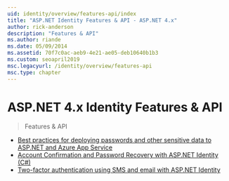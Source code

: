```yaml
---
uid: identity/overview/features-api/index
title: "ASP.NET Identity Features & API - ASP.NET 4.x"
author: rick-anderson
description: "Features & API"
ms.author: riande
ms.date: 05/09/2014
ms.assetid: 70f7c0ac-aeb9-4e21-ae05-deb10640b1b3
ms.custom: seoapril2019
msc.legacyurl: /identity/overview/features-api
msc.type: chapter
---
```

# ASP.NET 4.x Identity Features & API

> Features & API

- [Best practices for deploying passwords and other sensitive data to ASP.NET and Azure App Service](best-practices-for-deploying-passwords-and-other-sensitive-data-to-aspnet-and-azure.md)
- [Account Confirmation and Password Recovery with ASP.NET Identity (C#)](account-confirmation-and-password-recovery-with-aspnet-identity.md)
- [Two-factor authentication using SMS and email with ASP.NET Identity](two-factor-authentication-using-sms-and-email-with-aspnet-identity.md)
